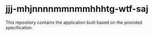 # jjj-mhjnnnnmmnmmhhhtg-wtf-saj

This repository contains the application built based on the provided specification.